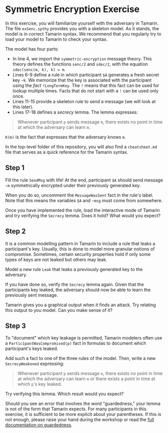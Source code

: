 # Symmetric Encryption Exercise

In this exercise, you will familiarize yourself with the adversary in Tamarin.
The file `exSenc.spthy` provides you with a skeleton model.
As it stands, the model is in correct Tamarin syntax.
We recommend that you regularly try to load your model to Tamarin to check your syntax.

The model has four parts:

- In line 4, we import the `symmetric-encryption` message theory.
This theory defines the functions `senc/2` and `sdec/2`, with the equation `sdec(senc(m, k), k) = m`.
- Lines 6-9 define a rule in which participant `$A` generates a fresh secret key `~k`.
We memorize that the key is associated with the participant using the *fact* `!LongTermKey`.
The `!` means that this fact can be used for lookup multiple times.
Facts that do not start with a `!` can be used only once.
- Lines 11-15 provide a skeleton rule to send a message (we will look at this later).
- Lines 17-18 defines a *secrecy* lemma.
The lemma expresses:

> Whenever participant `p` sends message `m`, there exists no point in time at which the adversary can learn `m`.

`K(m)` is the fact that expresses that the adversary knows `m`.

In the top-level folder of this repository, you will also find a `cheatsheet.md` file that serves as a quick reference for the Tamarin syntax.

## Step 1

Fill the rule `SendMsg` with life!
At the end, participant `$A` should send message `~m` symmetrically encrypted under their previously generated key.

When you do so, uncomment the `MessageWasSent` fact in the rule's label.
Note that this means the variables `$A` and `~msg` must come from somewhere.

Once you have implemented the rule, load the interactive mode of Tamarin and try verifying the `Secrecy` lemma.
Does it hold?
What would you expect?

## Step 2

It is a common modelling pattern in Tamarin to include a rule that leaks a participant's key.
Usually, this is done to model more granular notions of compromise.
Sometimes, certain security properties hold if only some types of keys are not leaked but others may leak.

Model a new rule `Leak` that leaks a previously generated key to the adversary.

If you have done so, verify the `Secrecy` lemma again.
Given that the participants key leaked, the adversary should now be able to learn the previously sent message.

Tamarin gives you a graphical output when it finds an attack.
Try relating this output to you model.
Can you make sense of it?

## Step 3

To "document" which key leakage is permitted, Tamarin modelers often use a `ParticipantWasCompromised(p)` fact in formulas to document which participant's keys leaked.

Add such a fact to one of the three rules of the model.
Then, write a new `SecrecyWeakened` expressing:

> Whenever participant `p` sends message `m`, there exists no point in time at which the adversary can learn `m` or there exists a point in time at which `p`'s key leaked.

Try verifying this lemma.
Which result would you expect?

Should you see an error that involves the word "guardedness," your lemma is not of the form that Tamarin expects.
For many participants in this exercise, it is sufficient to be more explicit about your parentheses.
If this is not enough, please raise your hand during the workshop or read the [full documentation on guardedness](https://tamarin-prover.github.io/manual/master/book/007_property-specification.html#guardedness).
